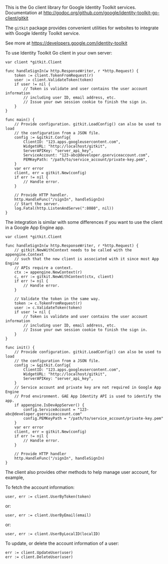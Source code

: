 This is the Go client library for Google Identity Toolkit services.
Documentation at http://godoc.org/github.com/google/identity-toolkit-go-client/gitkit

The `gitkit` package provides convenient utilities for websites to integrate with Google Identity Toolkit service.

See more at https://developers.google.com/identity-toolkit

To use Identity Toolkit Go client in your own server:
```
var client *gitkit.Client

func handleSignIn(w http.ResponseWriter, r *http.Request) {
	token := client.TokenFromRequest(r)
	user := client.ValidateToken(token)
	if user != nil {
		// Token is validate and user contains the user account information
		// including user ID, email address, etc.
		// Issue your own session cookie to finish the sign in.
	}
}

func main() {
	// Provide configuration. gitkit.LoadConfig() can also be used to load
	// the configuration from a JSON file.
	config := &gitkit.Config{
		ClientID: "123.apps.googleusercontent.com",
		WidgetURL: "http://localhost/gitkit",
		ServerAPIKey: "server_api_key",
		ServiceAccount: "123-abc@developer.gserviceaccount.com",
		PEMKeyPath: "/path/to/service_account/private-key.pem",
	}
	var err error
	client, err = gitkit.New(config)
	if err != nil {
		// Handle error.
	}

	// Provide HTTP handler.
	http.HandleFunc("/signIn", handleSignIn)
	// Start the server.
	log.Fatal(http.ListenAndServe(":8080", nil))
}
```

The integration is similar with some differences if you want to use the client
in a Google App Engine app.
```
var client *gitkit.Client

func handleSignIn(w http.ResponseWriter, r *http.Request) {
	// gitkit.NewWithContext needs to be called with the appengine.Context
	// such that the new client is associated with it since most App Engine
	// APIs require a context.
	ctx := appengine.NewContext(r)
	c, err := gitkit.NewWithContext(ctx, client)
	if err != nil {
		// Handle error.
	}

	// Validate the token in the same way.
	token := c.TokenFromRequest(r)
	user := c.ValidateToken(token)
	if user != nil {
		// Token is validate and user contains the user account information
		// including user ID, email address, etc.
		// Issue your own session cookie to finish the sign in.
	}
}

func init() {
	// Provide configuration. gitkit.LoadConfig() can also be used to load
	// the configuration from a JSON file.
	config := &gitkit.Config{
		ClientID: "123.apps.googleusercontent.com",
		WidgetURL: "http://localhost/gitkit",
		ServerAPIKey: "server_api_key",
	}
	// Service account and private key are not required in Google App Engine
	// Prod environment. GAE App Identity API is used to identify the app.
	if appengine.IsDevAppServer() {
		config.ServiceAccount = "123-abc@developer.gserviceaccount.com"
		config.PEMKeyPath = "/path/to/service_account/private-key.pem"
	}
	var err error
	client, err = gitkit.New(config)
	if err != nil {
		// Handle error.
	}

	// Provide HTTP handler
	http.HandleFunc("/signIn", handleSignIn)
}
```

The client also provides other methods to help manage user account, for example,

To fetch the account information:
```
user, err := client.UserByToken(token)
```
or:
```
user, err := client.UserByEmail(email)
```
or:
```
user, err := client.UserByLocalID(localID)
```

To update, or delete the account information of a user:
```
err := client.UpdateUser(user)
err := client.DeleteUser(user)
```
